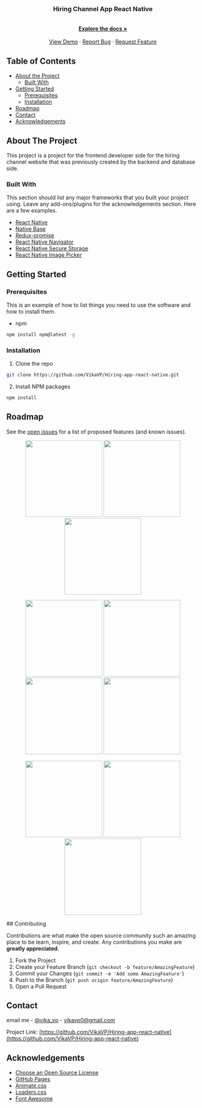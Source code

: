 <!--
*** Thanks for checking out this README Template. If you have a suggestion that would
*** make this better, please fork the repo and create a pull request or simply open
*** an issue with the tag "enhancement".
*** Thanks again! Now go create something AMAZING! :D
-->


<br />
<p align="center">

  <h3 align="center">Hiring Channel App React Native</h3>

  <p align="center">
    <br />
    <a href="https://github.com/VikaVP/Hiring-app-react-native"><strong>Explore the docs »</strong></a>
    <br />
    <br />
    <a href="https://github.com/VikaVP/Hiring-app-react-native">View Demo</a>
    ·
    <a href="https://github.com/VikaVP/Hiring-app-react-native">Report Bug</a>
    ·
    <a href="https://github.com/VikaVP/Hiring-app-react-native">Request Feature</a>
  </p>
</p>



<!-- TABLE OF CONTENTS -->
## Table of Contents

* [About the Project](#about-the-project)
  * [Built With](#built-with)
* [Getting Started](#getting-started)
  * [Prerequisites](#prerequisites)
  * [Installation](#installation)
* [Roadmap](#roadmap)
* [Contact](#contact)
* [Acknowledgements](#acknowledgements)



<!-- ABOUT THE PROJECT -->
## About The Project


This project is a project for the frontend developer side for the hiring channel website that was previously created by the backend and database side.

### Built With
This section should list any major frameworks that you built your project using. Leave any add-ons/plugins for the acknowledgements section. Here are a few examples.
* [React Native](https://facebook.github.io/react-native/docs/getting-started)
* [Native Base](https://nativebase.io/)
* [Redux-promise](https://www.npmjs.com/package/redux-promise)
* [React Native Navigator](https://reactnavigation.org/)
* [React Native Secure Storage](https://www.npmjs.com/package/react-native-secure-storage)
* [React Native Image Picker](https://github.com/react-native-community/react-native-image-picker)



<!-- GETTING STARTED -->
## Getting Started

### Prerequisites

This is an example of how to list things you need to use the software and how to install them.
* npm
```sh
npm install npm@latest -g
```

### Installation

1. Clone the repo
```sh
git clone https://github.com/VikaVP/Hiring-app-react-native.git
```
2. Install NPM packages
```sh
npm install
```



<!-- ROADMAP -->
## Roadmap

See the [open issues](https://github.com/VikaVP/Hiring-app-react-native/issues) for a list of proposed features (and known issues).

<p align='center'>
  <span>
      <image width="200" src='../screenshoot/splash.png' />
      <image width="200" src='../screenshoot/signin.png' />
      <image width="200" src='../screenshoot/signup.png' />
     
      
  </span>
</p>
<p align='center'>
  <span>
      <image width="200" src='../screenshoot/list.png' />
        <image width="200" src='../screenshoot/engineers.png' />
      <image width="200" src='../screenshoot/companies.png' />
<image width="200" src='../screenshoot/profile.png' />
      
  </span>
</p>

<p align='center'>
  <span>
      <image width="200" src='../screenshoot/edit.png' />
        <image width="200" src='../screenshoot/delete.png' />
<image width="200" src='../screenshoot/detail.png' />
      
  </span>
</p>
<!-- CONTRIBUTING -->
## Contributing

Contributions are what make the open source community such an amazing place to be learn, inspire, and create. Any contributions you make are **greatly appreciated**.

1. Fork the Project
2. Create your Feature Branch (`git checkout -b feature/AmazingFeature`)
3. Commit your Changes (`git commit -m 'Add some AmazingFeature'`)
4. Push to the Branch (`git push origin feature/AmazingFeature`)
5. Open a Pull Request




<!-- CONTACT -->
## Contact

email me - [@vika_vp](vikavp0@gmail.com) - vikavp0@gmail.com

Project Link: [https://github.com/VikaVP/Hiring-app-react-native](https://github.com/VikaVP/Hiring-app-react-native)



<!-- ACKNOWLEDGEMENTS -->
## Acknowledgements
* [Choose an Open Source License](https://choosealicense.com)
* [GitHub Pages](https://pages.github.com)
* [Animate.css](https://daneden.github.io/animate.css)
* [Loaders.css](https://connoratherton.com/loaders)
* [Font Awesome](https://fontawesome.com)






